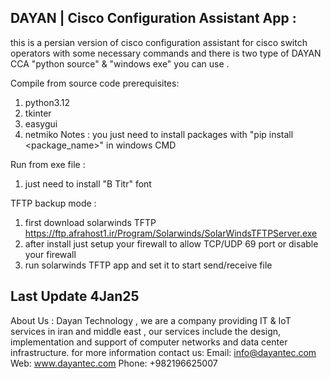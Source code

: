 DAYAN | Cisco Configuration Assistant App :
------------------------------------------
this is a persian version of cisco configuration assistant for cisco switch operators with some necessary commands and there is two type of DAYAN CCA "python source" & "windows exe" you can use .


Compile from source code prerequisites:
 1. python3.12
 2. tkinter
 3. easygui
 4. netmiko
 Notes : you just need to install packages with "pip install <package_name>" in windows CMD

Run from exe file :
 1. just need to install "B Titr" font

TFTP backup mode :
 1. first download solarwinds TFTP
    https://ftp.afrahost1.ir/Program/Solarwinds/SolarWindsTFTPServer.exe
 2. after install just setup your firewall to allow TCP/UDP 69 port or disable your firewall
 3. run solarwinds TFTP app and set it to start send/receive file


Last Update 4Jan25
----------------------------------------
About Us :
 Dayan Technology , 
 we are a company providing IT & IoT services in iran and middle east ,
 our services include the design, implementation and support of computer networks and data center infrastructure. 
 for more information contact us:
  Email: info@dayantec.com
  Web: www.dayantec.com
  Phone: +982196625007

 
